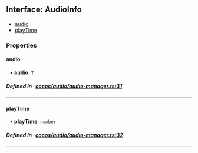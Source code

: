 ## Interface: AudioInfo

- [audio](#audio)
- [playTime](#playTime)

### Properties

#### audio

<div style="margin-left: 10px;">


• **audio**: ``T``

</div>


##### Defined in &nbsp;   [cocos/audio/audio-manager.ts:31](https://github.com/cocos-creator/engine/blob/c7bf6b8a9/cocos/audio/audio-manager.ts#L31)&nbsp;

___
#### playTime

<div style="margin-left: 10px;">


• **playTime**: ``number``

</div>


##### Defined in &nbsp;   [cocos/audio/audio-manager.ts:32](https://github.com/cocos-creator/engine/blob/c7bf6b8a9/cocos/audio/audio-manager.ts#L32)&nbsp;

___

